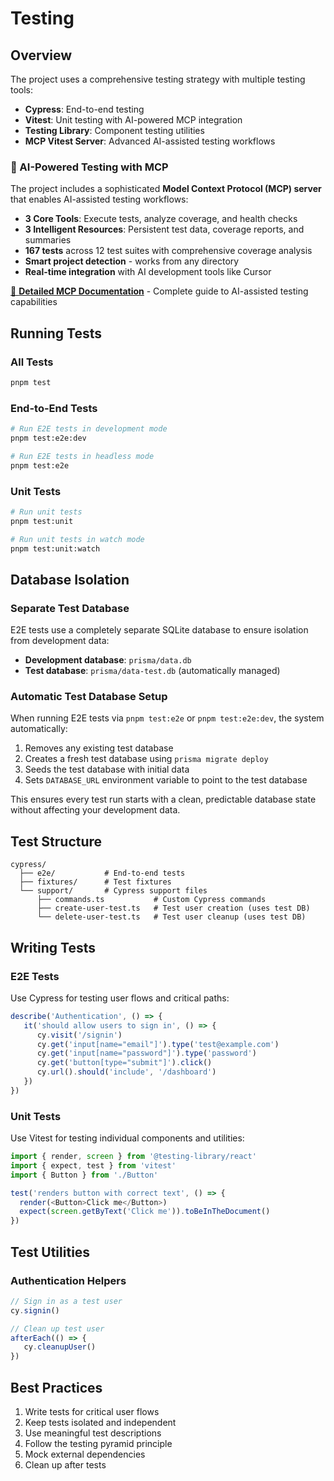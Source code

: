 # Testing

## Overview

The project uses a comprehensive testing strategy with multiple testing tools:

- **Cypress**: End-to-end testing
- **Vitest**: Unit testing with AI-powered MCP integration
- **Testing Library**: Component testing utilities
- **MCP Vitest Server**: Advanced AI-assisted testing workflows

### 🚀 AI-Powered Testing with MCP

The project includes a sophisticated **Model Context Protocol (MCP) server** that enables AI-assisted testing workflows:

- **3 Core Tools**: Execute tests, analyze coverage, and health checks
- **3 Intelligent Resources**: Persistent test data, coverage reports, and summaries
- **167 tests** across 12 test suites with comprehensive coverage analysis
- **Smart project detection** - works from any directory
- **Real-time integration** with AI development tools like Cursor

[📖 **Detailed MCP Documentation**](vitest_mcp.md) - Complete guide to AI-assisted testing capabilities

## Running Tests

### All Tests

```sh
pnpm test
```

### End-to-End Tests

```sh
# Run E2E tests in development mode
pnpm test:e2e:dev

# Run E2E tests in headless mode
pnpm test:e2e
```

### Unit Tests

```sh
# Run unit tests
pnpm test:unit

# Run unit tests in watch mode
pnpm test:unit:watch
```

## Database Isolation

### Separate Test Database

E2E tests use a completely separate SQLite database to ensure isolation from development data:

- **Development database**: `prisma/data.db`
- **Test database**: `prisma/data-test.db` (automatically managed)

### Automatic Test Database Setup

When running E2E tests via `pnpm test:e2e` or `pnpm test:e2e:dev`, the system automatically:

1. Removes any existing test database
2. Creates a fresh test database using `prisma migrate deploy`
3. Seeds the test database with initial data
4. Sets `DATABASE_URL` environment variable to point to the test database

This ensures every test run starts with a clean, predictable database state without affecting your development data.

## Test Structure

```
cypress/
  ├── e2e/           # End-to-end tests
  ├── fixtures/      # Test fixtures
  └── support/       # Cypress support files
      ├── commands.ts           # Custom Cypress commands
      ├── create-user-test.ts   # Test user creation (uses test DB)
      └── delete-user-test.ts   # Test user cleanup (uses test DB)
```

## Writing Tests

### E2E Tests

Use Cypress for testing user flows and critical paths:

```ts
describe('Authentication', () => {
   it('should allow users to sign in', () => {
      cy.visit('/signin')
      cy.get('input[name="email"]').type('test@example.com')
      cy.get('input[name="password"]').type('password')
      cy.get('button[type="submit"]').click()
      cy.url().should('include', '/dashboard')
   })
})
```

### Unit Tests

Use Vitest for testing individual components and utilities:

```ts
import { render, screen } from '@testing-library/react'
import { expect, test } from 'vitest'
import { Button } from './Button'

test('renders button with correct text', () => {
  render(<Button>Click me</Button>)
  expect(screen.getByText('Click me')).toBeInTheDocument()
})
```

## Test Utilities

### Authentication Helpers

```ts
// Sign in as a test user
cy.signin()

// Clean up test user
afterEach(() => {
   cy.cleanupUser()
})
```

## Best Practices

1. Write tests for critical user flows
2. Keep tests isolated and independent
3. Use meaningful test descriptions
4. Follow the testing pyramid principle
5. Mock external dependencies
6. Clean up after tests
